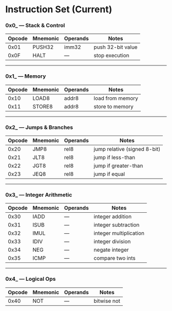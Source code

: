 # Instruction Set (Current)

### **0x0_ — Stack & Control**
| Opcode | Mnemonic | Operands | Notes            |
|--------|----------|----------|------------------|
| 0x01   | PUSH32   | imm32    | push 32-bit value|
| 0x0F   | HALT     | —        | stop execution   |

---

### **0x1_ — Memory**
| Opcode | Mnemonic | Operands | Notes                  |
|--------|----------|----------|------------------------|
| 0x10   | LOAD8    | addr8    | load from memory       |
| 0x11   | STORE8   | addr8    | store to memory        |

---

### **0x2_ — Jumps & Branches**
| Opcode | Mnemonic | Operands | Notes                         |
|--------|----------|----------|-------------------------------|
| 0x20   | JMP8     | rel8     | jump relative (signed 8-bit)  |
| 0x21   | JLT8     | rel8     | jump if less-than             |
| 0x22   | JGT8     | rel8     | jump if greater-than          |
| 0x23   | JEQ8     | rel8     | jump if equal                 |

---

### **0x3_ — Integer Arithmetic**
| Opcode | Mnemonic | Operands | Notes                |
|--------|----------|----------|----------------------|
| 0x30   | IADD     | —        | integer addition     |
| 0x31   | ISUB     | —        | integer subtraction  |
| 0x32   | IMUL     | —        | integer multiplication|
| 0x33   | IDIV     | —        | integer division     |
| 0x34   | NEG      | —        | negate integer       |
| 0x35   | ICMP     | —        | compare two ints     |

---

### **0x4_ — Logical Ops**
| Opcode | Mnemonic | Operands | Notes        |
|--------|----------|----------|--------------|
| 0x40   | NOT      | —        | bitwise not  |
